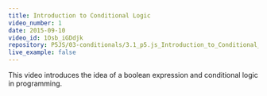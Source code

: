 ```yaml
---
title: Introduction to Conditional Logic
video_number: 1
date: 2015-09-10
video_id: 1Osb_iGDdjk
repository: P5JS/03-conditionals/3.1_p5.js_Introduction_to_Conditional_Statements
live_example: false
---
```


This video introduces the idea of a boolean expression and conditional logic in programming.
